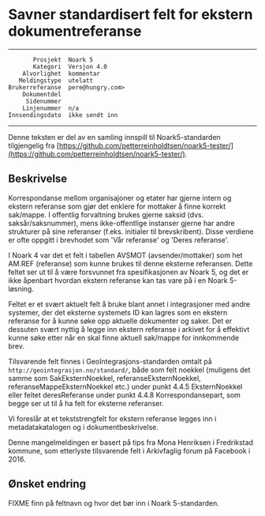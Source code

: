 Savner standardisert felt for ekstern dokumentreferanse
=======================================================

 ------------------  ---------------------------------
           Prosjekt  Noark 5
           Kategori  Versjon 4.0
        Alvorlighet  kommentar
       Meldingstype  utelatt
    Brukerreferanse  pere@hungry.com>
        Dokumentdel  
         Sidenummer  
        Linjenummer  n/a
    Innsendingsdato  ikke sendt inn
 ------------------  ---------------------------------

Denne teksten er del av en samling innspill til Noark5-standarden
tilgjengelig fra
[https://github.com/petterreinholdtsen/noark5-tester/](https://github.com/petterreinholdtsen/noark5-tester/).

Beskrivelse
-----------

Korrespondanse mellom organisajoner og etater har gjerne intern og
ekstern referanse som gjør det enklere for mottaker å finne korrekt
sak/mappe.  I offentlig forvaltning brukes gjerne saksid
(dvs. saksår/saksnummer), mens ikke-offentlige instanser gjerne har
andre strukturer på sine referanser (f.eks. initialer til
brevskribent).  Disse verdiene er ofte oppgitt i brevhodet som 'Vår
referanse' og 'Deres referanse'.

I Noark 4 var det et felt i tabellen AVSMOT (avsender/mottaker) som
het AM.REF (referanse) som kunne brukes til denne eksterne referansen.
Dette feltet ser ut til å være forsvunnet fra spesifikasjonen av Noark
5, og det er ikke åpenbart hvordan ekstern referanse kan tas vare på i
en Noark 5-løsning.

Feltet er et svært aktuelt felt å bruke blant annet i integrasjoner
med andre systemer, der det eksterne systemets ID kan lagres som en
ekstern referanse for å kunne søke opp aktuelle dokumenter og saker.
Det er dessuten svært nyttig å legge inn ekstern referanse i arkivet
for å effektivt kunne søke etter når en skal finne aktuell sak/mappe
for innkommende brev.

Tilsvarende felt finnes i GeoIntegrasjons-standarden omtalt på
`http://geointegrasjon.no/standard/`, både som felt noekkel (muligens
det samme som SakEksternNoekkel, referanseEksternNoekkel,
referanseMappeEksternNoekkel etc.) under punkt 4.4.5 EksternNoekkel
eller feltet deresReferanse under punkt 4.4.8 Korrespondansepart, som
begge ser ut til å ha felt for eksterne referanser.

Vi foreslår at et tekststrengfelt for ekstern referanse legges inn i
metadatakatalogen og i dokumentbeskrivelse.

Denne mangelmeldingen er basert på tips fra Mona Henriksen i
Fredrikstad kommune, som etterlyste tilsvarende felt i Arkivfaglig
forum på Facebook i 2016.

Ønsket endring
--------------

FIXME finn på feltnavn og hvor det bør inn i Noark 5-standarden.
